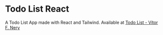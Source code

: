 # Todo List React

A Todo List App made with React and Tailwind.
Available at [Todo List - Vítor F. Nery](https://tod-list-vitorfnery.netlify.app/)